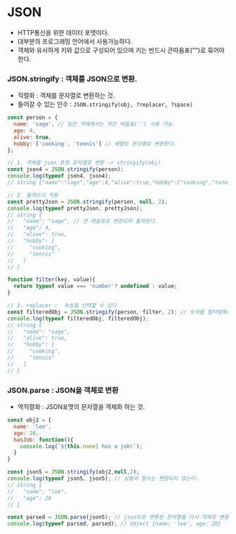 # JSON  
  - HTTP통신을 위한 데이터 포맷이다.  
  - 대부분의 프로그래밍 언어에서 사용가능하다.  
  - 객체와 유사하게 키와 값으로 구성되어 있으며 키는 반드시 큰따옴표("")로 묶어야 한다.  
### JSON.stringify : 객체를 JSON으로 변환.  
  - 직렬화 : 객체를 문자열로 변환하는 것.  
  - 들어갈 수 있는 인수 : ```JSON.stringify(obj, ?replacer, ?space)```  
```javascript  
const person = {
  name: 'sage', // 일반 객체에서는 작은 따옴표('') 사용 가능
  age: 4,
  alive: true,
  hobby: ['cooking', 'tennis'] // 배열도 문자열로 변환한다.
};

// 1. 객체를 json 포맷 문자열로 변환 -> stringify(obj)
const json4 = JSON.stringify(person);
console.log(typeof json4, json4);
// string {"name":"sage","age":4,"alive":true,"hobby":["cooking","tennis"]}

// 2. 들여쓰기 적용
const prettyJson = JSON.stringify(person, null, 2); 
console.log(typeof prettyJson, prettyJson);
// string {
//   "name": "sage", // 큰 따옴표로 변환되어 출력된다.
//   "age": 4,
//   "alive": true,
//   "hobby": [
//     "cooking",
//     "tennis"
//   ]
// }

function filter(key, value){
  return typeof value === 'number'? undefined : value;
}

// 3. replacer :  속성을 선택할 수 있다
const filteredObj = JSON.stringify(person, filter, 2); // 숫자를 필터링해서 반환되지 않게 한다.
console.log(typeof filteredObj, filteredObj);
// string {
//   "name": "sage",
//   "alive": true,
//   "hobby": [
//     "cooking",
//     "tennis"
//   ]
// }
```  
### JSON.parse : JSON을 객체로 변환  
  - 역직렬화 : JSON포맷의 문자열을 객체화 하는 것.  
```javascript  
const obj2 = {
  name: 'lee',
  age: 20,
  hasJob: function(){ 
    console.log(`${this.name} has a job!`);
  }
}

const json5 = JSON.stringify(obj2,null,2);
console.log(typeof json5, json5); // 심볼과 함수는 변환되지 않는다.
// string {
//   "name": "lee",
//   "age": 20
// }

const parsed = JSON.parse(json5); // json으로 변환된 문자열을 다시 객체로 변환했기 때문에 여전히 함수는 포함되지 않고 출력된다.
console.log(typeof parsed, parsed); // object {name: 'lee', age: 20}
```  
